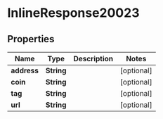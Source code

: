 # InlineResponse20023

## Properties
Name | Type | Description | Notes
------------ | ------------- | ------------- | -------------
**address** | **String** |  |  [optional]
**coin** | **String** |  |  [optional]
**tag** | **String** |  |  [optional]
**url** | **String** |  |  [optional]
